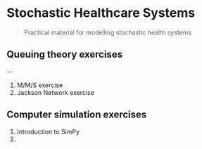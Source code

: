 # Stochastic Healthcare Systems

> Practical material for modelling stochastic health systems


## Queuing theory exercises
--
1. M/M/S exercise
2. Jackson Network exercise

## Computer simulation exercises

1. Introduction to SimPy
2. 